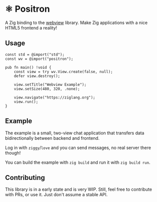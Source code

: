 # ⚛ Positron

A Zig binding to the [webview](https://github.com/webview/webview) library. Make Zig applications with a nice HTML5 frontend a reality!

## Usage

```zig
const std = @import("std");
const wv = @import("positron");

pub fn main() !void {
    const view = try wv.View.create(false, null);
    defer view.destroy();

    view.setTitle("Webview Example");
    view.setSize(480, 320, .none);

    view.navigate("https://ziglang.org");
    view.run();
}
```

## Example

The example is a small, two-view chat application that transfers data bidirectionally between backend and frontend.

Log in with `ziggy`/`love` and you can send messages, no real server there though!

You can build the example with `zig build` and run it with `zig build run`.

## Contributing

This library is in a early state and is very WIP. Still, feel free to contribute with PRs, or use it. Just don't assume a stable API.
